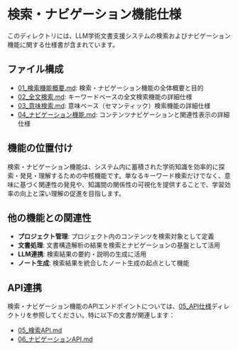 # 検索・ナビゲーション機能仕様

このディレクトリには、LLM学術文書支援システムの検索およびナビゲーション機能に関する仕様書が含まれています。

## ファイル構成

- [01_検索機能概要.md](./01_検索機能概要.md): 検索・ナビゲーション機能の全体概要と目的
- [02_全文検索.md](./02_全文検索.md): キーワードベースの全文検索機能の詳細仕様
- [03_意味検索.md](./03_意味検索.md): 意味ベース（セマンティック）検索機能の詳細仕様
- [04_ナビゲーション機能.md](./04_ナビゲーション機能.md): コンテンツナビゲーションと関連性表示の詳細仕様

## 機能の位置付け

検索・ナビゲーション機能は、システム内に蓄積された学術知識を効率的に探索・発見・理解するための中核機能です。単なるキーワード検索だけでなく、意味に基づく関連性の発見や、知識間の関係性の可視化を提供することで、学習効率の向上と深い理解の促進を目指します。

## 他の機能との関連性

- **プロジェクト管理**: プロジェクト内のコンテンツを検索対象として定義
- **文書処理**: 文書構造解析の結果を検索とナビゲーションの基盤として活用
- **LLM連携**: 検索結果の要約・説明の生成に活用
- **ノート生成**: 検索結果を統合したノート生成の起点として機能

## API連携

検索・ナビゲーション機能のAPIエンドポイントについては、[05_API仕様](../../05_API仕様/README.md)ディレクトリを参照してください。特に以下の文書が関連します：

- [05_検索API.md](../../05_API仕様/04_APIリファレンス詳細/05_検索API.md)
- [06_ナビゲーションAPI.md](../../05_API仕様/04_APIリファレンス詳細/06_ナビゲーションAPI.md)
